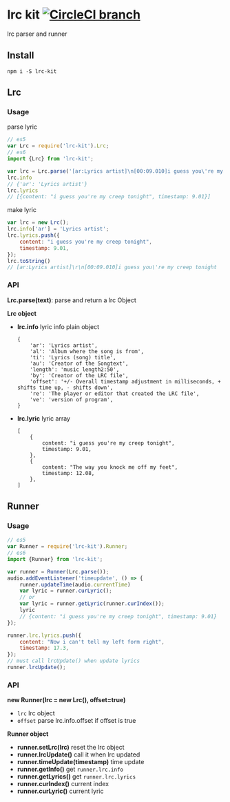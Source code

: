 # lrc kit [![CircleCI branch](https://img.shields.io/circleci/project/weirongxu/lrc-kit/master.svg)](https://circleci.com/gh/weirongxu/lrc-kit)
lrc parser and runner

## Install
```shell
npm i -S lrc-kit
```

## Lrc

### Usage
parse lyric
```javascript
// es5
var Lrc = require('lrc-kit').Lrc;
// es6
import {Lrc} from 'lrc-kit';

var lrc = Lrc.parse('[ar:Lyrics artist]\n[00:09.010]i guess you\'re my creep tonight');
lrc.info
// {'ar': 'Lyrics artist'}
lrc.lyrics
// [{content: "i guess you're my creep tonight", timestamp: 9.01}]
```

make lyric
```javascript
var lrc = new Lrc();
lrc.info['ar'] = 'Lyrics artist';
lrc.lyrics.push({
    content: "i guess you're my creep tonight",
    timestamp: 9.01,
});
lrc.toString()
// [ar:Lyrics artist]\r\n[00:09.010]i guess you\'re my creep tonight
```

### API

**Lrc.parse(text)**: 
parse and return a lrc Object

**Lrc object**

 - **lrc.info**
    lyric info plain object  
    ```
    {
        'ar': 'Lyrics artist',
        'al': 'Album where the song is from',
        'ti': 'Lyrics (song) title',
        'au': 'Creator of the Songtext',
        'length': 'music length2:50',
        'by': 'Creator of the LRC file',
        'offset': '+/- Overall timestamp adjustment in milliseconds, + shifts time up, - shifts down',
        're': 'The player or editor that created the LRC file',
        've': 'version of program',
    }
    ```

- **lrc.lyric**
    lyric array
    ```
    [
        {
            content: "i guess you're my creep tonight",
            timestamp: 9.01,
        },
        {
            content: "The way you knock me off my feet",
            timestamp: 12.08,
        },
    ]
    ```

## Runner

### Usage
```javascript
// es5
var Runner = require('lrc-kit').Runner;
// es6
import {Runner} from 'lrc-kit';

var runner = Runner(Lrc.parse());
audio.addEventListener('timeupdate', () => {
    runner.updateTime(audio.currentTime)
    var lyric = runner.curLyric();
    // or
    var lyric = runner.getLyric(runner.curIndex());
    lyric
    // {content: "i guess you're my creep tonight", timestamp: 9.01}
});

runner.lrc.lyrics.push({
    content: "Now i can't tell my left form right",
    timestamp: 17.3,
});
// must call lrcUpdate() when update lyrics
runner.lrcUpdate();
```

### API

**new Runner(lrc = new Lrc(), offset=true)**
- `lrc` lrc object
- `offset` parse lrc.info.offset if offset is true

**Runner object**
- **runner.setLrc(lrc)** reset the lrc object
- **runner.lrcUpdate()** call it when lrc updated
- **runner.timeUpdate(timestamp)** time update
- **runner.getInfo()** get `runner.lrc.info`
- **runner.getLyrics()** get `runner.lrc.lyrics`
- **runner.curIndex()** current index
- **runner.curLyric()** current lyric
